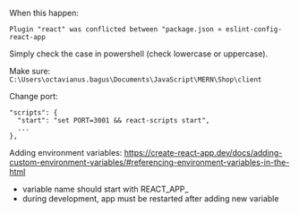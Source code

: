 When this happen:

```
Plugin "react" was conflicted between "package.json » eslint-config-react-app
```

Simply check the case in powershell (check lowercase or uppercase).

Make sure:
`C:\Users\octavianus.bagus\Documents\JavaScript\MERN\Shop\client`

Change port:
```
"scripts": {
  "start": "set PORT=3001 && react-scripts start",
  ...
},
```

Adding environment variables:
https://create-react-app.dev/docs/adding-custom-environment-variables/#referencing-environment-variables-in-the-html
* variable name should start with REACT_APP_
* during development, app must be restarted after adding new variable
